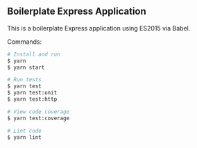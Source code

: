 ## Boilerplate Express Application

This is a boilerplate Express application using ES2015 via Babel.

Commands:
```bash
# Install and run
$ yarn
$ yarn start

# Run tests
$ yarn test
$ yarn test:unit
$ yarn test:http

# View code coverage
$ yarn test:coverage

# Lint code
$ yarn lint
```

